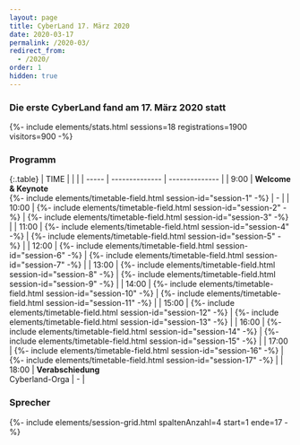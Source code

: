 ```yaml
---
layout: page
title: CyberLand 17. März 2020
date: 2020-03-17
permalink: /2020-03/
redirect_from:
  - /2020/
order: 1
hidden: true
---
```


### Die erste CyberLand fand am 17. März 2020 statt

<div>
{%- include elements/stats.html sessions=18 registrations=1900 visitors=900 -%}
</div>

### Programm

{:.table}
| TIME  |                |                |
| ----- | -------------- | -------------- |
| 9:00  | __Welcome & Keynote__ <br>{%- include elements/timetable-field.html session-id="session-1" -%} | - |
| 10:00 | {%- include elements/timetable-field.html session-id="session-2" -%} | {%- include elements/timetable-field.html session-id="session-3" -%} |
| 11:00 | {%- include elements/timetable-field.html session-id="session-4" -%} | {%- include elements/timetable-field.html session-id="session-5" -%} |
| 12:00 | {%- include elements/timetable-field.html session-id="session-6" -%} | {%- include elements/timetable-field.html session-id="session-7" -%} |
| 13:00 | {%- include elements/timetable-field.html session-id="session-8" -%} | {%- include elements/timetable-field.html session-id="session-9" -%} |
| 14:00 | {%- include elements/timetable-field.html session-id="session-10" -%} | {%- include elements/timetable-field.html session-id="session-11" -%} |
| 15:00 | {%- include elements/timetable-field.html session-id="session-12" -%} | {%- include elements/timetable-field.html session-id="session-13" -%} |
| 16:00 | {%- include elements/timetable-field.html session-id="session-14" -%} | {%- include elements/timetable-field.html session-id="session-15" -%} |
| 17:00 | {%- include elements/timetable-field.html session-id="session-16" -%} | {%- include elements/timetable-field.html session-id="session-17" -%} |
| 18:00 | __Verabschiedung__ <br>Cyberland-Orga | - |


### Sprecher

{%- include elements/session-grid.html spaltenAnzahl=4 start=1 ende=17 -%}
